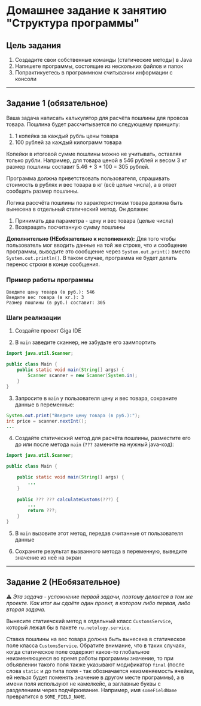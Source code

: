# Домашнее задание к занятию "Структура программы"

## Цель задания

1. Создадите свои собственные команды (статические методы) в Java
1. Напишете программы, состоящие из нескольких файлов и папок
1. Попрактикуетесь в программном считывании информации с консоли

------

## Задание 1 (обязательное)

Ваша задача написать калькулятор для расчёта пошлины для провоза товара.
Пошлина будет рассчитывается по следующему принципу:
1. 1 копейка за каждый рубль цены товара
2. 100 рублей за каждый килограмм товара

Копейки в итоговой сумме пошлины можно не учитывать, оставляя только рубли.
Например, для товара ценой в 546 рублей и весом 3 кг размер пошлины составит 5.46 + 3 * 100 = 305 рублей.

Программа должна приветствовать пользователя, спрашивать стоимость в рублях и вес товара в кг (всё целые числа), а в ответ сообщать размер пошлины.

Логика рассчёта пошлины по характеристикам товара должна быть вынесена в отдельный статический метод. Он должен:
1. Принимать два параметра - цену и вес товара (целые числа)
2. Возвращать посчитанную сумму пошлины

**Дополнительно (НЕобязательно к исполнению):** Для того чтобы пользователь мог вводить данные на той же строке, что и сообщение программы, выводите это сообщение через `System.out.print()` вместо `System.out.println()`. В таком случае, программа не будет делать перенос строки в конце сообщения.

### Пример работы программы
```text
Введите цену товара (в руб.): 546
Введите вес товара (в кг.): 3
Размер пошлины (в руб.) составит: 305
```

### Шаги реализации
1. Создайте проект Giga IDE

2. В `main` заведите сканнер, не забудьте его заимпортить

```java
import java.util.Scanner;

public class Main {
    public static void main(String[] args) {
        Scanner scanner = new Scanner(System.in);
    }
}
```

3. Запросите в `main` у пользователя цену и вес товара, сохраните данные в переменные:

```java
System.out.print("Введите цену товара (в руб.):");
int price = scanner.nextInt();
...
```

4. Создайте статический метод для расчёта пошлины, разместите его до или после метода `main` (`???` замените на нужный java-код):

```java
import java.util.Scanner;

public class Main {

    public static void main(String[] args) {
        ...
    }
    
    public ??? ??? calculateCustoms(???) {
        ...
        return ???;
    }
}
```

5. В `main` вызовите этот метод, передав считанные от пользователя данные

6. Сохраните результат вызванного метода в переменную, выведите значение из неё на экран

------

## Задание 2 (НЕобязательное)

:warning: _Эта задача - усложнение первой задачи, поэтому делается в том же проекте. Как итог вы сдаёте один проект, в котором либо первая, либо вторая задача._

Вынесите статиечский метод в отдельный класс `CustomsService`, который лежал бы в пакете `ru.netology.service`.

Ставка пошлины на вес товара должна быть вынесена в статическое поле класса `CustomsService`.
Обратите внимание, что в таких случаях, когда статическое поле содержит какое-то глобальное неизменяющееся во время работы программы значение, то при объявлении такого поля также указывают модификатор `final` (после слова `static` и до типа поля - так обозначается неизменяемость ячейки, ей нельзя будет поменять значение в другом месте программы), а в имени поля используют не камелкейс, а заглавные буквы с разделением через подчёркивание. Например, имя `someFieldName` превратится в `SOME_FIELD_NAME`.

